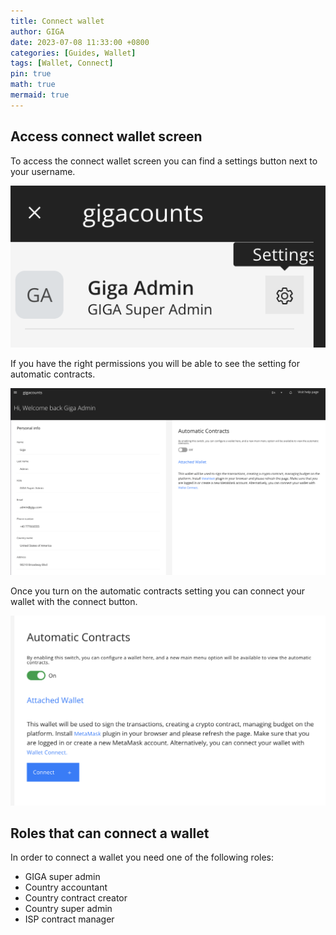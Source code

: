 ```yaml
---
title: Connect wallet
author: GIGA
date: 2023-07-08 11:33:00 +0800
categories: [Guides, Wallet]
tags: [Wallet, Connect]
pin: true
math: true
mermaid: true
---
```


## Access connect wallet screen

To access the connect wallet screen you can find a settings button next to your username.

![Settings button](/assets/img/posts/connect-wallet/01.png)

If you have the right permissions you will be able to see the setting for automatic contracts.

![Automatic contracts toggle](/assets/img/posts/connect-wallet/02.png)

Once you turn on the automatic contracts setting you can connect your wallet with the connect button.

![Connect wallet button](/assets/img/posts/connect-wallet/03.png)

## Roles that can connect a wallet

In order to connect a wallet you need one of the following roles:

- GIGA super admin
- Country accountant
- Country contract creator
- Country super admin
- ISP contract manager
